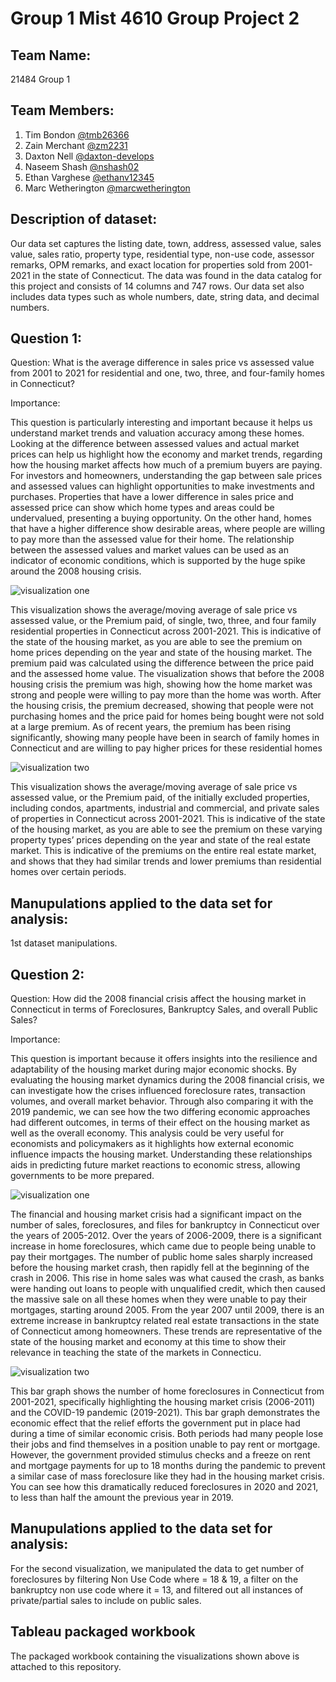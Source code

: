 # Group 1 Mist 4610 Group Project 2

## Team Name: 
21484 Group 1

## Team Members:

1. Tim Bondon [@tmb26366](https://www.github.com/tmb26366)
2. Zain Merchant [@zm2231](https://www.github.com/zm2231)
3. Daxton Nell [@daxton-develops](https://www.github.com/daxton-develops)
4. Naseem Shash [@nshash02](https://www.github.com/nshash02)
5. Ethan Varghese [@ethanv12345](https://www.github.com/ethanv12345)
6. Marc Wetherington [@marcwetherington](https://www.github.com/marcwetherington)

## Description of dataset:

Our data set captures the listing date, town, address, assessed value, sales value, sales ratio, property type, residential type, non-use code, assessor remarks, OPM remarks, and exact location for properties sold from 2001-2021 in the state of Connecticut. The data was found in the data catalog for this project and consists of 14 columns and 747 rows. Our data set also includes data types such as whole numbers, date, string data, and decimal numbers. 

## Question 1:

Question: What is the average difference in sales price vs assessed value from 2001 to 2021 for residential and one, two, three, and four-family homes in Connecticut?

Importance: 

This question is particularly interesting and important because it helps us understand market trends and valuation accuracy among these homes. Looking at the difference between assessed values and actual market prices can help us highlight how the economy and market trends, regarding how the housing market affects how much of a premium buyers are paying. For investors and homeowners, understanding the gap between sale prices and assessed values can highlight opportunities to make investments and purchases. Properties that have a lower difference in sales price and assessed price can show which home types and areas could be undervalued, presenting a buying opportunity. On the other hand, homes that have a higher difference show desirable areas, where people are willing to pay more than the assessed value for their home. The relationship between the assessed values and market values can be used as an indicator of economic conditions, which is supported by the huge spike around the 2008 housing crisis.  

![visualization one](https://i.postimg.cc/18gn7TkP/q1graph1.png)

This visualization shows the average/moving average of sale price vs assessed value, or the Premium paid, of  single, two, three, and four family residential properties in Connecticut across 2001-2021. This is indicative of the state of the housing market, as you are able to see the premium on home prices depending on the year and state of the housing market. The premium paid was calculated using the difference between the price paid and the assessed home value. The visualization shows that before the 2008 housing crisis the premium was high, showing how the home market was strong and people were willing to pay more than the home was worth. After the housing crisis, the premium decreased, showing that people were not purchasing homes and the price paid for homes being bought were not sold at a large premium. As of recent years, the premium has been rising significantly, showing many people have been in search of family homes in Connecticut and are willing to pay higher prices for these residential homes

![visualization two](https://i.postimg.cc/3kPys1hG/q2graph2.png)

This visualization shows the average/moving average of sale price vs assessed value, or the Premium paid, of the initially excluded properties, including condos, apartments, industrial and commercial, and private sales of properties in Connecticut across 2001-2021. This is indicative of the state of the housing market, as you are able to see the premium on these varying property types’ prices depending on the year and state of the real estate market. This is indicative of the premiums on the entire real estate market, and shows that they had similar trends and lower premiums than residential homes over certain periods.

## Manupulations applied to the data set for analysis:

1st dataset manipulations.

## Question 2:

Question: How did the 2008 financial crisis affect the housing market in Connecticut in terms of Foreclosures, Bankruptcy Sales, and overall Public Sales? 

Importance: 

This question is important because it offers insights into the resilience and adaptability of the housing market during major economic shocks. By evaluating the housing market dynamics during the 2008 financial crisis, we can investigate how the crises influenced foreclosure rates, transaction volumes, and overall market behavior. Through also comparing it with the 2019 pandemic, we can see how the two differing economic approaches had different outcomes, in terms of their effect on the housing market as well as the overall economy. This analysis could be very useful for economists and policymakers as it highlights how external economic influence impacts the housing market. Understanding these relationships aids in predicting future market reactions to economic stress, allowing governments to be more prepared. 

![visualization one](https://i.ibb.co/NWbWwZ4/q2graph1.png)

The financial and housing market crisis had a significant impact on the number of sales, foreclosures, and files for bankruptcy in Connecticut over the years of 2005-2012.  Over the years of 2006-2009, there is a significant increase in home foreclosures, which came due to people being unable to pay their mortgages. The number of public home sales sharply increased before the housing market crash, then rapidly fell at the beginning of the crash in 2006. This rise in home sales was what caused the crash, as banks were handing out loans to people with unqualified credit, which then caused the massive sale on all these homes when they were unable to pay their mortgages, starting around 2005. From the year 2007 until 2009, there is an extreme increase in bankruptcy related real estate transactions in the state of Connecticut among homeowners. These trends are representative of the state of the housing market and economy at this time to show their relevance in teaching the state of the markets in Connecticu. 

![visualization two](https://i.ibb.co/xq06LSz/q2graph2.png)

This bar graph shows the number of home foreclosures in Connecticut from 2001-2021, specifically highlighting the housing market crisis (2006-2011) and the COVID-19 pandemic (2019-2021). This bar graph demonstrates the economic effect that the relief efforts the government put in place had during a time of similar economic crisis. Both periods had many people lose their jobs and find themselves in a position unable to pay rent or mortgage. However, the government provided stimulus checks and a freeze on rent and mortgage payments for up to 18 months during the pandemic to prevent a similar case of mass foreclosure like they had in the housing market crisis. You can see how this dramatically reduced foreclosures in 2020 and 2021, to less than half the amount the previous year in 2019.

## Manupulations applied to the data set for analysis:

For the second visualization, we manipulated the data to get number of foreclosures by filtering Non Use Code where = 18 & 19, a filter on the bankruptcy non use code where it = 13, and filtered out all instances of private/partial sales to include on public sales.

## Tableau packaged workbook

The packaged workbook containing the visualizations shown above is attached to this repository.
